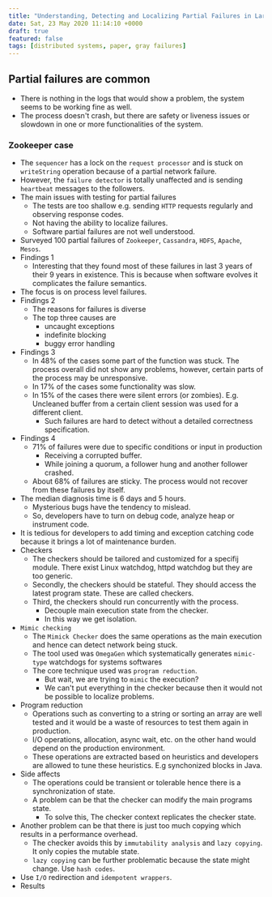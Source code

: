 ```yaml
---
title: "Understanding, Detecting and Localizing Partial Failures in Large System Software"
date: Sat, 23 May 2020 11:14:10 +0000
draft: true
featured: false
tags: [distributed systems, paper, gray failures]
---
```


## Partial failures are common

- There is nothing in the logs that would show a problem, the system seems to be working fine as well.
- The process doesn't crash, but there are safety or liveness issues or slowdown in one or more functionalities of the system.

### Zookeeper case

- The `sequencer` has a lock on the `request processor` and is stuck on `writeString` operation because of a partial network failure.
- However, the `failure detector` is totally unaffected and is sending `heartbeat` messages to the followers.
- The main issues with testing for partial failures
  - The tests are too shallow e.g. sending `HTTP` requests regularly and observing response codes.
  - Not having the ability to localize failures.
  - Software partial failures are not well understood.
- Surveyed 100 partial failures of `Zookeeper`, `Cassandra`, `HDFS`, `Apache`, `Mesos`.
- Findings 1
  - Interesting that they found most of these failures in last 3 years of their 9 years in existence. This is because when software evolves it complicates the failure semantics.
- The focus is on process level failures.
- Findings 2
  - The reasons for failures is diverse
  - The top three causes are
    - uncaught exceptions
    - indefinite blocking
    - buggy error handling
- Findings 3
  - In 48% of the cases some part of the function was stuck. The process overall did not show any problems, however, certain parts of the process may be unresponsive.
  - In 17% of the cases some functionality was slow.
  - In 15% of the cases there were silent errors (or zombies). E.g. Uncleaned buffer from a certain client session was used for a different client.
    - Such failures are hard to detect without a detailed correctness specification.
- Findings 4
  - 71% of failures were due to specific conditions or input in production
    - Receiving a corrupted buffer.
    - While joining a quorum, a follower hung and another follower crashed.
  - About 68% of failures are sticky. The process would not recover from these failures by itself.
- The median diagnosis time is 6 days and 5 hours.
  - Mysterious bugs have the tendency to mislead.
  - So, developers have to turn on debug code, analyze heap or instrument code.
- It is tedious for developers to add timing and exception catching code because it brings a lot of maintenance burden.
- Checkers
  - The checkers should be tailored and customized for a specifij module. There exist Linux watchdog, httpd watchdog but they are too generic.
  - Secondly, the checkers should be stateful. They should access the latest program state. These are called checkers.
  - Third, the checkers should run concurrently with the process.
    - Decouple main execution state from the checker.
    - In this way we get isolation.
- `Mimic checking`
  - The `Mimick Checker` does the same operations as the main execution and hence can detect network being stuck.
  - The tool used was `OmegaGen` which systematically generates `mimic-type` watchdogs for systems softwares
  - The core technique used was `program reduction`.
    - But wait, we are trying to `mimic` the execution?
    - We can't put everything in the checker because then it would not be possible to localize problems.
- Program reduction
  - Operations such as converting to a string or sorting an array are well tested and it would be a waste of resources to test them again in production.
  - I/O operations, allocation, async wait, etc. on the other hand would depend on the production environment.
  - These operations are extracted based on heuristics and developers are allowed to tune these heuristics. E.g synchonized blocks in Java.
- Side affects
  - The operations could be transient or tolerable hence there is a synchronization of state.
  - A problem can be that the checker can modify the main programs state.
    - To solve this, The checker context replicates the checker state.
- Another problem can be that there is just too much copying which results in a performance overhead.
  - The checker avoids this by `immutability analysis` and `lazy copying`. It only copies the mutable state.
  - `lazy copying` can be further problematic because the state might change. Use `hash codes`.
- Use `I/O` redirection and `idempotent wrappers`.
- Results
